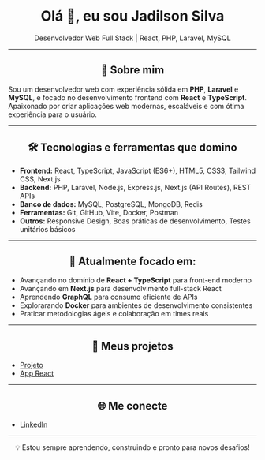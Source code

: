 <h1 align="center">Olá 👋, eu sou Jadilson Silva</h1>
<p align="center">Desenvolvedor Web Full Stack | React, PHP, Laravel, MySQL</p>

---

<h2 align="center">🚀 Sobre mim</h2>
<p align="left">
Sou um desenvolvedor web com experiência sólida em <strong>PHP</strong>, <strong>Laravel</strong> e <strong>MySQL</strong>, e focado no desenvolvimento frontend com <strong>React</strong> e <strong>TypeScript</strong>. Apaixonado por criar aplicações web modernas, escaláveis e com ótima experiência para o usuário.
</p>

---

<h2 align="center">🛠 Tecnologias e ferramentas que domino</h2>
<ul align="left">
  <li><strong>Frontend:</strong> React, TypeScript, JavaScript (ES6+), HTML5, CSS3, Tailwind CSS, Next.js</li>
  <li><strong>Backend:</strong> PHP, Laravel, Node.js, Express.js, Next.js (API Routes), REST APIs</li>
  <li><strong>Banco de dados:</strong> MySQL, PostgreSQL, MongoDB, Redis</li>
  <li><strong>Ferramentas:</strong> Git, GitHub, Vite, Docker, Postman</li>
  <li><strong>Outros:</strong> Responsive Design, Boas práticas de desenvolvimento, Testes unitários básicos</li>
</ul>

---

<h2 align="center">🎯 Atualmente focado em:</h2>
<ul align="left">
  <li>Avançando no domínio de <strong>React + TypeScript</strong> para front-end moderno</li>
  <li>Avançando em <strong>Next.js</strong> para desenvolvimento full-stack React</li>
  <li>Aprendendo <strong>GraphQL</strong> para consumo eficiente de APIs</li>
  <li>Explorarando <strong>Docker</strong> para ambientes de desenvolvimento consistentes</li>
  <li>Praticar metodologias ágeis e colaboração em times reais</li>
</ul>

---

<h2 align="center">💼 Meus projetos</h2>
<ul align="left">
  <li><a href="">Projeto</a></li>
  <li><a href="">App React</a></li>  
</ul>

---

<h2 align="center">🌐 Me conecte</h2>
<ul align="left">
  <li><a href="https://www.linkedin.com/in/jadilson-silva-7732a0282/">LinkedIn</a></li> 
</ul>

---

<p align="center">💡 Estou sempre aprendendo, construindo e pronto para novos desafios!</p>
